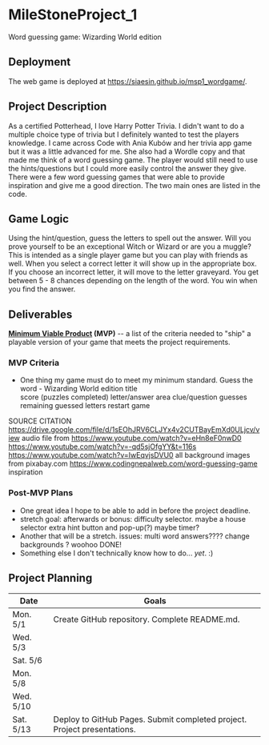 # MileStoneProject_1
 
 Word guessing game: Wizarding World edition

## Deployment

The web game is deployed at <https://siaesin.github.io/msp1_wordgame/>.


## Project Description

As a certified Potterhead, I love Harry Potter Trivia. I didn't want to do a multiple choice type of trivia but I definitely wanted to test the players knowledge. I came across Code with Ania Kubów and her trivia app game but it was a little advanced for me. She also had a Wordle copy and that made me think of a word guessing game. The player would still need to use the hints/questions but I could more easily control the answer they give. 
There were a few word guessing games that were able to provide inspiration and give me a good direction. The two main ones are listed in the code. 


## Game Logic
Using the hint/question, guess the letters to spell out the answer. Will you prove yourself to be an exceptional Witch or Wizard or are you a muggle?
This is intended as a single player game but you can play with friends as well. 
When you select a correct letter it will show up in the appropriate box. If you choose an incorrect letter, it will move to the letter graveyard.  You get between 5 - 8 chances depending on the length of the word. You win when you find the answer.

## Deliverables

**[Minimum Viable Product](https://en.wikipedia.org/wiki/Minimum_viable_product) (MVP)** -- a list of the criteria needed to "ship" a playable version of your game that meets the project requirements.
### MVP Criteria
- One thing my game must do to meet my minimum standard.
Guess the word - Wizarding World edition
    title  
    score (puzzles completed)
    letter/answer area
    clue/question
    guesses remaining
    guessed letters
    restart game



SOURCE CITATION 
https://drive.google.com/file/d/1sEOhJRV6CLJYx4v2CUTBayEmXd0ULjcv/view   audio file from https://www.youtube.com/watch?v=eHn8eF0nwD0  
https://www.youtube.com/watch?v=-qd5sjOfgYY&t=116s 
https://www.youtube.com/watch?v=IwEqvjsDVU0
all background images from pixabay.com
https://www.codingnepalweb.com/word-guessing-game inspiration 

### Post-MVP Plans

- One great idea I hope to be able to add in before the project deadline.
- stretch goal:
  afterwards or bonus: difficulty selector. maybe a house selector
  extra hint button and pop-up(?) maybe
  timer?
- Another that will be a stretch.
  issues: multi word answers????
  change backgrounds ?  woohoo DONE!
- Something else I don't technically know how to do... *yet*. :)



## Project Planning

| Date | Goals |
| ---- | ----- |
| Mon. 5/1 | Create GitHub repository. Complete README.md. |
| Wed. 5/3 |      |
| Sat. 5/6 |      |
| Mon. 5/8 |      |
| Wed. 5/10 |      |
| Sat. 5/13 | Deploy to GitHub Pages. Submit completed project. Project presentations. |